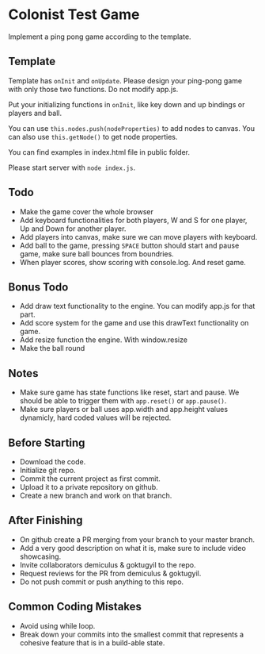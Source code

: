 # Colonist Test Game
Implement a ping pong game according to the template.

## Template
Template has `onInit` and `onUpdate`. Please design your ping-pong game with only those two functions. Do not modify app.js.

Put your initializing functions in `onInit`, like key down and up bindings or players and ball.

You can use ```this.nodes.push(nodeProperties)``` to add nodes to canvas.
You can also use ```this.getNode()``` to get node properties.

You can find examples in index.html file in public folder.

Please start server with ```node index.js```.

## Todo
- Make the game cover the whole browser
- Add keyboard functionalities for both players, W and S for one player, Up and Down for another player.
- Add players into canvas, make sure we can move players with keyboard.
- Add ball to the game, pressing ```SPACE``` button should start and pause game, make sure ball bounces from boundries.
- When player scores, show scoring with console.log. And reset game.

## Bonus Todo
- Add draw text functionality to the engine. You can modify app.js for that part.
- Add score system for the game and use this drawText functionality on game.
- Add resize function the engine. With window.resize
- Make the ball round

## Notes
- Make sure game has state functions like reset, start and pause. We should be able to trigger them with ```app.reset()``` or ```app.pause()```.
- Make sure players or ball uses app.width and app.height values dynamicly, hard coded values will be rejected.

## Before Starting
- Download the code.
- Initialize git repo.
- Commit the current project as first commit.
- Upload it to a private repository on github.
- Create a new branch and work on that branch.

## After Finishing
- On github create a PR merging from your branch to your master branch.
- Add a very good description on what it is, make sure to include video showcasing.
- Invite collaborators demiculus & goktugyil to the repo.
- Request reviews for the PR from demiculus & goktugyil.
- Do not push commit or push anything to this repo. 

## Common Coding Mistakes
- Avoid using while loop.
- Break down your commits into the smallest commit that represents a cohesive feature that is in a build-able state.
